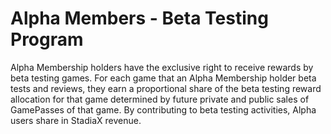 # Alpha Members - Beta Testing Program

Alpha Membership holders have the exclusive right to receive rewards by beta testing games. For each game that an Alpha Membership holder beta tests and reviews, they earn a proportional share of the beta testing reward allocation for that game determined by future private and public sales of GamePasses of that game. By contributing to beta testing activities, Alpha users share in StadiaX revenue.
